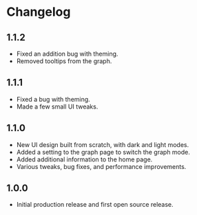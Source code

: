 # Changelog

## 1.1.2

- Fixed an addition bug with theming.
- Removed tooltips from the graph.

## 1.1.1

- Fixed a bug with theming.
- Made a few small UI tweaks.

## 1.1.0

- New UI design built from scratch, with dark and light modes.
- Added a setting to the graph page to switch the graph mode.
- Added additional information to the home page.
- Various tweaks, bug fixes, and performance improvements.

## 1.0.0

- Initial production release and first open source release.
